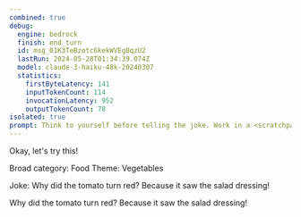 ```yaml
---
combined: true
debug:
  engine: bedrock
  finish: end_turn
  id: msg_01K3TeBzotc6kekWVEg8qzU2
  lastRun: 2024-05-28T01:34:39.074Z
  model: claude-3-haiku-48k-20240307
  statistics:
    firstByteLatency: 141
    inputTokenCount: 114
    invocationLatency: 952
    outputTokenCount: 78
isolated: true
prompt: Think to yourself before telling the joke. Work in a <scratchpad></scratchpad> block. First, decide on a broad category for the joke. Then, decide on a theme for the joke. Finally, tell the joke. The joke should be short and direct. Put your response in <joke></joke>.
---
```


Okay, let's try this!

<scratchpad>
Broad category: Food
Theme: Vegetables

Joke: Why did the tomato turn red? Because it saw the salad dressing!
</scratchpad>

<joke>Why did the tomato turn red? Because it saw the salad dressing!</joke>